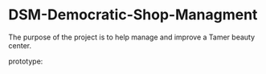 # DSM-Democratic-Shop-Managment
The purpose of the project is to help manage and improve a Tamer beauty center.

prototype:

[logo]:(https://github.com/adam-p/markdown-here/raw/master/src/common/images/icon48.png)








